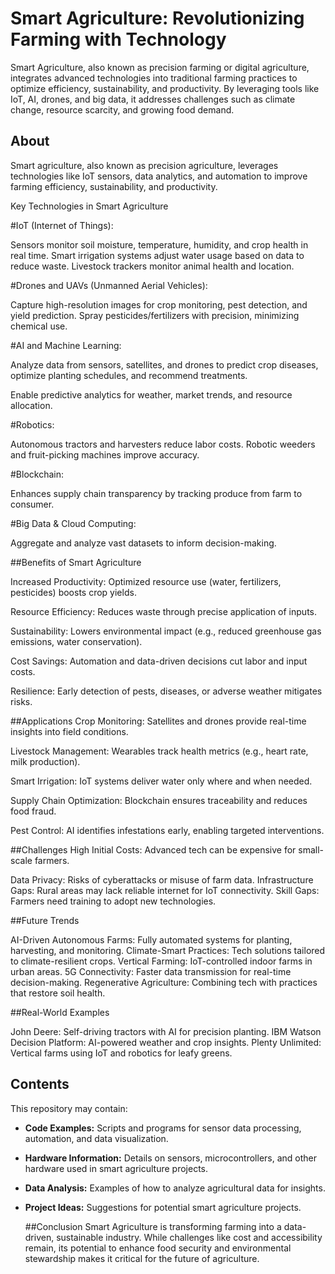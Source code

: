 # Smart Agriculture: Revolutionizing Farming with Technology
Smart Agriculture, also known as precision farming or digital agriculture, integrates advanced technologies into traditional farming practices to optimize efficiency, sustainability, and productivity. By leveraging tools like IoT, AI, drones, and big data, it addresses challenges such as climate change, resource scarcity, and growing food demand.

## About
Smart agriculture, also known as precision agriculture, leverages technologies like IoT sensors, data analytics, and automation to improve farming efficiency, sustainability, and productivity.

Key Technologies in Smart Agriculture

#IoT (Internet of Things):

Sensors monitor soil moisture, temperature, humidity, and crop health in real time.
Smart irrigation systems adjust water usage based on data to reduce waste.
Livestock trackers monitor animal health and location.

#Drones and UAVs (Unmanned Aerial Vehicles):

Capture high-resolution images for crop monitoring, pest detection, and yield prediction.
Spray pesticides/fertilizers with precision, minimizing chemical use.

#AI and Machine Learning:

Analyze data from sensors, satellites, and drones to predict crop diseases, optimize planting schedules, and recommend treatments.

Enable predictive analytics for weather, market trends, and resource allocation.

#Robotics:

Autonomous tractors and harvesters reduce labor costs.
Robotic weeders and fruit-picking machines improve accuracy.

#Blockchain:

Enhances supply chain transparency by tracking produce from farm to consumer.

#Big Data & Cloud Computing:

Aggregate and analyze vast datasets to inform decision-making.

##Benefits of Smart Agriculture

Increased Productivity: Optimized resource use (water, fertilizers, pesticides) boosts crop yields.

Resource Efficiency: Reduces waste through precise application of inputs.

Sustainability: Lowers environmental impact (e.g., reduced greenhouse gas emissions, water conservation).

Cost Savings: Automation and data-driven decisions cut labor and input costs.

Resilience: Early detection of pests, diseases, or adverse weather mitigates risks.

##Applications
Crop Monitoring: Satellites and drones provide real-time insights into field conditions.

Livestock Management: Wearables track health metrics (e.g., heart rate, milk production).

Smart Irrigation: IoT systems deliver water only where and when needed.

Supply Chain Optimization: Blockchain ensures traceability and reduces food fraud.

Pest Control: AI identifies infestations early, enabling targeted interventions.

##Challenges
High Initial Costs: Advanced tech can be expensive for small-scale farmers.

Data Privacy: Risks of cyberattacks or misuse of farm data.
Infrastructure Gaps: Rural areas may lack reliable internet for IoT connectivity.
Skill Gaps: Farmers need training to adopt new technologies.

##Future Trends

AI-Driven Autonomous Farms: Fully automated systems for planting, harvesting, and monitoring.
Climate-Smart Practices: Tech solutions tailored to climate-resilient crops.
Vertical Farming: IoT-controlled indoor farms in urban areas.
5G Connectivity: Faster data transmission for real-time decision-making.
Regenerative Agriculture: Combining tech with practices that restore soil health.

##Real-World Examples

John Deere: Self-driving tractors with AI for precision planting.
IBM Watson Decision Platform: AI-powered weather and crop insights.
Plenty Unlimited: Vertical farms using IoT and robotics for leafy greens.

## Contents
This repository may contain:

* **Code Examples:** Scripts and programs for sensor data processing, automation, and data visualization.
* **Hardware Information:** Details on sensors, microcontrollers, and other hardware used in smart agriculture projects.
* **Data Analysis:** Examples of how to analyze agricultural data for insights.
* **Project Ideas:** Suggestions for potential smart agriculture projects.

  ##Conclusion
Smart Agriculture is transforming farming into a data-driven, sustainable industry. While challenges like cost and accessibility remain, its potential to enhance food security and environmental stewardship makes it critical for the future of agriculture.
